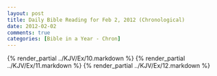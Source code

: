 ```yaml
---
layout: post
title: Daily Bible Reading for Feb 2, 2012 (Chronological)
date: 2012-02-02
comments: true
categories: [Bible in a Year - Chron]
---
```

{% render_partial ../KJV/Ex/10.markdown %}
{% render_partial ../KJV/Ex/11.markdown %}
{% render_partial ../KJV/Ex/12.markdown %}
